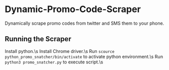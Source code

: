 # Dynamic-Promo-Code-Scraper
Dynamically scrape promo codes from twitter and SMS them to your phone.

## Running the Scraper
Install python.\s
Install Chrome driver.\s
Run `scource python_promo_snatcher/bin/activate` to activate python environment.\s
Run `python3 promo_snatcher.py` to execute script.\s

